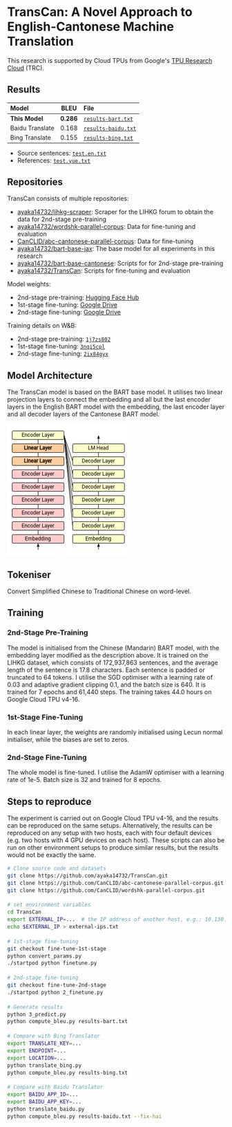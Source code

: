 # TransCan: A Novel Approach to English-Cantonese Machine Translation

This research is supported by Cloud TPUs from Google's [TPU Research Cloud](https://sites.research.google/trc/about/) (TRC).

## Results

| Model | BLEU | File |
| :- | :-: | :- |
| **This Model** | **0.286** | [`results-bart.txt`](results-bart.txt) |
| Baidu Translate | 0.168 | [`results-baidu.txt`](results-baidu.txt) |
| Bing Translate | 0.155 | [`results-bing.txt`](results-bing.txt) |

- Source sentences: [`test.en.txt`](https://github.com/ayaka14732/wordshk-parallel-corpus/blob/v1/plus15/test.en.txt)
- References: [`test.yue.txt`](https://github.com/ayaka14732/wordshk-parallel-corpus/blob/v1/plus15/test.yue.txt)

## Repositories

TransCan consists of multiple repositories:

- [ayaka14732/lihkg-scraper](https://github.com/ayaka14732/lihkg-scraper): Scraper for the LIHKG forum to obtain the data for 2nd-stage pre-training
- [ayaka14732/wordshk-parallel-corpus](https://github.com/ayaka14732/wordshk-parallel-corpus): Data for fine-tuning and evaluation
- [CanCLID/abc-cantonese-parallel-corpus](https://github.com/CanCLID/abc-cantonese-parallel-corpus): Data for fine-tuning
- [ayaka14732/bart-base-jax](https://github.com/ayaka14732/bart-base-jax): The base model for all experiments in this research
- [ayaka14732/bart-base-cantonese](https://github.com/ayaka14732/bart-base-cantonese): Scripts for for 2nd-stage pre-training
- [ayaka14732/TransCan](https://github.com/ayaka14732/TransCan): Scripts for fine-tuning and evaluation

Model weights:

- 2nd-stage pre-training: [Hugging Face Hub](https://huggingface.co/Ayaka/bart-base-cantonese)
- 1st-stage fine-tuning: [Google Drive](https://drive.google.com/file/d/1MX0LYW5jhB72g3F_WAKQm1nZVQyuD_nl/view)
- 2nd-stage fine-tuning: [Google Drive](https://drive.google.com/file/d/1IfsLd_KDnYO7nUqN0JcHoy2oLif2u4V6/view)

Training details on W&B:

- 2nd-stage pre-training: [`1j7zs802`](https://wandb.ai/ayaka/bart-base-cantonese/runs/1j7zs802)
- 1st-stage fine-tuning: [`3nqi5cpl`](https://wandb.ai/ayaka/en-kfw-nmt/runs/3nqi5cpl)
- 2nd-stage fine-tuning: [`2ix84gyx`](https://wandb.ai/ayaka/en-kfw-nmt-2nd-stage'/runs/2ix84gyx)

## Model Architecture

The TransCan model is based on the BART base model. It utilises two linear projection layers to connect the embedding and all but the last encoder layers in the English BART model with the embedding, the last encoder layer and all decoder layers of the Cantonese BART model.

![](demo/1.png)

## Tokeniser

Convert Simplified Chinese to Traditional Chinese on word-level.

## Training

### 2nd-Stage Pre-Training

The model is initialised from the Chinese (Mandarin) BART model, with the embedding layer modified as the description above. It is trained on the LIHKG dataset, which consists of 172,937,863 sentences, and the average length of the sentence is 17.8 characters. Each sentence is padded or truncated to 64 tokens. I utilise the SGD optimiser with a learning rate of 0.03 and adaptive gradient clipping 0.1, and the batch size is 640. It is trained for 7 epochs and 61,440 steps. The training takes 44.0 hours on Google Cloud TPU v4-16.

### 1st-Stage Fine-Tuning

In each linear layer, the weights are randomly initialised using Lecun normal initialiser, while the biases are set to zeros.

### 2nd-Stage Fine-Tuning

The whole model is fine-tuned. I utilise the AdamW optimiser with a learning rate of 1e-5. Batch size is 32 and trained for 8 epochs.

## Steps to reproduce

The experiment is carried out on Google Cloud TPU v4-16, and the results can be reproduced on the same setups. Alternatively, the results can be reproduced on any setup with two hosts, each with four default devices (e.g. two hosts with 4 GPU devices on each host). These scripts can also be run on other environment setups to produce similar results, but the results would not be exactly the same.

```sh
# Clone source code and datasets
git clone https://github.com/ayaka14732/TransCan.git
git clone https://github.com/CanCLID/abc-cantonese-parallel-corpus.git
git clone https://github.com/CanCLID/wordshk-parallel-corpus.git

# set environment variables
cd TransCan
export EXTERNAL_IP=...  # the IP address of another host, e.g.: 10.130.0.27
echo $EXTERNAL_IP > external-ips.txt

# 1st-stage fine-tuning
git checkout fine-tune-1st-stage
python convert_params.py
./startpod python finetune.py

# 2nd-stage fine-tuning
git checkout fine-tune-2nd-stage
./startpod python 2_finetune.py

# Generate results
python 3_predict.py
python compute_bleu.py results-bart.txt

# Compare with Bing Translator
export TRANSLATE_KEY=...
export ENDPOINT=...
export LOCATION=...
python translate_bing.py
python compute_bleu.py results-bing.txt

# Compare with Baidu Translator
export BAIDU_APP_ID=...
export BAIDU_APP_KEY=...
python translate_baidu.py
python compute_bleu.py results-baidu.txt --fix-hai
```
